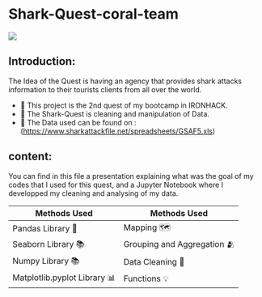 # Shark-Quest-coral-team

![](https://github.com/ManelAitAmer/Shark-Quest-coral-team/assets/160795377/edcd2353-7257-4399-9a62-e9db28035ee1)

## Introduction:

The Idea of the Quest is having an agency that provides shark attacks information to their tourists clients from all over the world.

* :shark: This project is the 2nd quest of my bootcamp in IRONHACK. 
* :shark: The Shark-Quest is cleaning and manipulation of Data.
* :shark: The Data used can be found on : (https://www.sharkattackfile.net/spreadsheets/GSAF5.xls)


## content:

You can find in this file a presentation explaining what was the goal of my codes that I used for this quest, and a Jupyter Notebook where I developped my cleaning and analysing of my data.

| Methods Used  | Methods Used | 
| ------------- | -------------|
|Pandas  Library :panda_face: | Mapping :world_map:|
|Seaborn Library :books: | Grouping and Aggregation :people_hugging: |
|Numpy   Library :books: | Data Cleaning :broom:|
|Matplotlib.pyplot Library :bar_chart:| Functions :bulb: |

